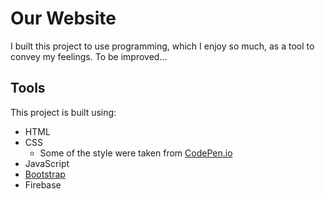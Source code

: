 # Our Website 
I built this project to use programming, which I enjoy so much, as a tool to convey my feelings.
To be improved...

## Tools
This project is built using:
 - HTML
 - CSS
   - Some of the style were taken from <a href="https://codepen.io">CodePen.io</a>
 - JavaScript
 - <a href="https://getbootstrap.com">Bootstrap</a>
 - Firebase
